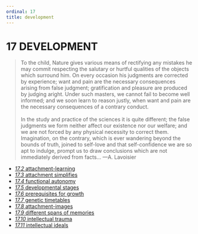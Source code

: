 ```yaml
---
ordinal: 17
title: development
---
```


# 17 DEVELOPMENT 

<blockquote> To the child, Nature gives various means of rectifying any mistakes he may commit respecting the salutary or hurtful qualities of the objects which surround him. On every occasion his judgments are corrected by experience; want and pain are the necessary consequences arising from false judgment; gratification and pleasure are produced by judging aright. Under such masters, we cannot fail to become well informed; and we soon learn to reason justly, when want and pain are the necessary consequences of a contrary conduct.<br><br> In the study and practice of the sciences it is quite different; the false judgments we form neither affect our existence nor our welfare; and we are not forced by any physical necessity to correct them. Imagination, on the contrary, which is ever wandering beyond the bounds of truth, joined to self-love and that self-confidence we are so apt to indulge, prompt us to draw conclusions which are not immediately derived from facts&hellip; &mdash;A. Lavoisier </blockquote>
<ul><li><a href="http://aurellem.org/minsky/som-17.2.html"><em>17.2</em> attachment-learning</a></li><li><a href="http://aurellem.org/minsky/som-17.3.html"><em>17.3</em> attachment simplifies</a></li><li><a href="http://aurellem.org/minsky/som-17.4.html"><em>17.4</em> functional autonomy</a></li><li><a href="http://aurellem.org/minsky/som-17.5.html"><em>17.5</em> developmental stages</a></li><li><a href="http://aurellem.org/minsky/som-17.6.html"><em>17.6</em> prerequisites for growth</a></li><li><a href="http://aurellem.org/minsky/som-17.7.html"><em>17.7</em> genetic timetables</a></li><li><a href="http://aurellem.org/minsky/som-17.8.html"><em>17.8</em> attachment-images</a></li><li><a href="http://aurellem.org/minsky/som-17.9.html"><em>17.9</em> different spans of memories</a></li><li><a href="http://aurellem.org/minsky/som-17.10.html"><em>17.10</em> intellectual trauma</a></li><li><a href="http://aurellem.org/minsky/som-17.11.html"><em>17.11</em> intellectual ideals</a></li> <br><br> </ul>